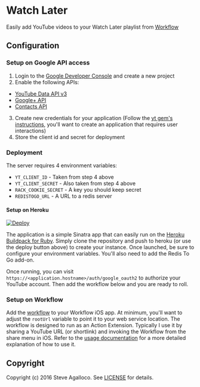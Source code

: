 # Watch Later

Easily add YouTube videos to your Watch Later playlist from [Workflow](http://workflow.is)

## Configuration

### Setup on Google API access

1. Login to the [Google Developer Console](https://console.developers.google.com/apis/library) and create a new project
2. Enable the following APIs:
  * [YouTube Data API v3](https://console.developers.google.com/apis/api/youtube/overview)
  * [Google+ API](https://console.developers.google.com/apis/api/plus/overview)
  * [Contacts API](https://console.developers.google.com/apis/api/contacts/overview)

3. Create new credentials for your application (Follow the [yt gem's instructions](http://www.rubydoc.info/gems/yt#Configuring_your_app), you'll want to create an application that requires user interactions)
4. Store the client id and secret for deployment

### Deployment

The server requires 4 environment variables:

* `YT_CLIENT_ID` - Taken from step 4 above
* `YT_CLIENT_SECRET` - Also taken from step 4 above
* `RACK_COOKIE_SECRET` - A key you should keep secret
* `REDISTOGO_URL` - A URL to a redis server

#### Setup on Heroku

[![Deploy](https://www.herokucdn.com/deploy/button.svg)](https://heroku.com/deploy)

The application is a simple Sinatra app that can easily run on the [Heroku Buildpack for Ruby](https://github.com/heroku/heroku-buildpack-ruby). Simply clone the repository and push to heroku (or use the deploy button above) to create your instance. Once launched, be sure to configure your environment variables. You'll also need to add the Redis To Go add-on.

Once running, you can visit `https://<application.hostname>/auth/google_oauth2` to authorize your YouTube account. Then add the workflow below and you are ready to roll.

### Setup on Workflow

Add the [workflow](https://cdn.rawgit.com/stve/watch-later/master/workflow/Add%20to%20YouTube%20Watch%20Later%20playlist.wflow) to your Workflow iOS app. At minimum, you'll want to adjust the `rootUrl` variable to point it to your web service location. The workflow is designed to run as an Action Extension. Typically I use it by sharing a YouTube URL (or shortlink) and invoking the Workflow from the share menu in iOS. Refer to the [usage documentation](docs/README.md) for a more detailed explanation of how to use it.

## Copyright

Copyright (c) 2016 Steve Agalloco. See [LICENSE](LICENSE.md) for details.
